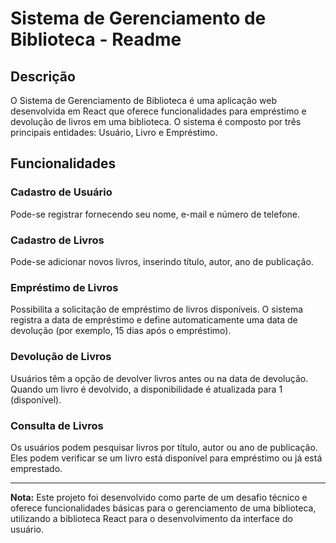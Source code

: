 # Sistema de Gerenciamento de Biblioteca - Readme

## Descrição

O Sistema de Gerenciamento de Biblioteca é uma aplicação web desenvolvida em React que oferece funcionalidades para empréstimo e devolução de livros em uma biblioteca. O sistema é composto por três principais entidades: Usuário, Livro e Empréstimo.

## Funcionalidades

### Cadastro de Usuário
Pode-se registrar fornecendo seu nome, e-mail e número de telefone.

### Cadastro de Livros
Pode-se adicionar novos livros, inserindo título, autor, ano de publicação.

### Empréstimo de Livros
Possibilita a solicitação de empréstimo de livros disponíveis. O sistema registra a data de empréstimo e define automaticamente uma data de devolução (por exemplo, 15 dias após o empréstimo).

### Devolução de Livros
Usuários têm a opção de devolver livros antes ou na data de devolução. Quando um livro é devolvido, a disponibilidade é atualizada para 1 (disponível).

### Consulta de Livros
Os usuários podem pesquisar livros por título, autor ou ano de publicação. Eles podem verificar se um livro está disponível para empréstimo ou já está emprestado.

---

**Nota:** Este projeto foi desenvolvido como parte de um desafio técnico e oferece funcionalidades básicas para o gerenciamento de uma biblioteca, utilizando a biblioteca React para o desenvolvimento da interface do usuário.
